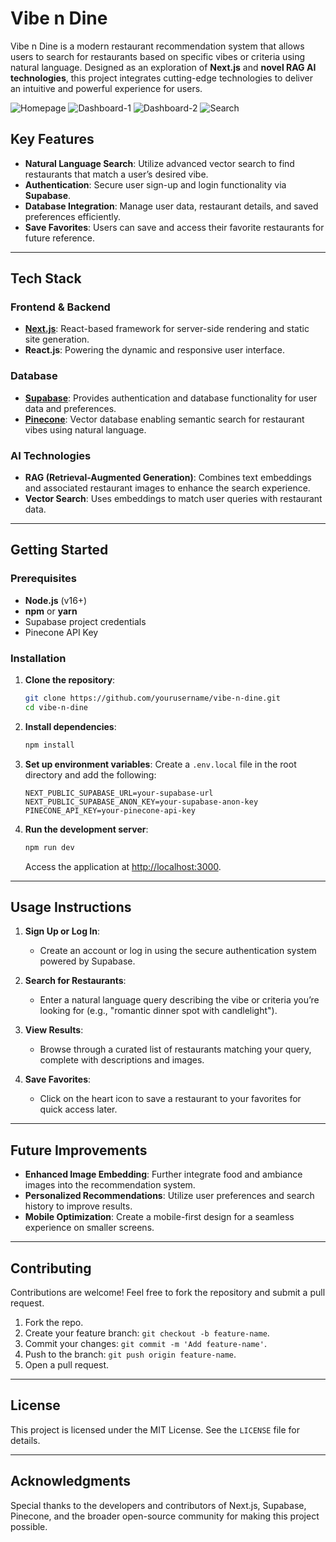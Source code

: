 # Vibe n Dine

Vibe n Dine is a modern restaurant recommendation system that allows users to search for restaurants based on specific vibes or criteria using natural language. Designed as an exploration of **Next.js** and **novel RAG AI technologies**, this project integrates cutting-edge technologies to deliver an intuitive and powerful experience for users.

![Homepage](./public/images/homepage.png "Vibe n Dine Homepage")
![Dashboard-1](./public/images/dashboard-1.png "Vibe n Dine Dashboard")
![Dashboard-2](./public/images/dashboard[2.png "Vibe n Dine Dashboard")
![Search](./public/images/search.png "Vibe n Dine Search page")
## Key Features

- **Natural Language Search**: Utilize advanced vector search to find restaurants that match a user’s desired vibe.
- **Authentication**: Secure user sign-up and login functionality via **Supabase**.
- **Database Integration**: Manage user data, restaurant details, and saved preferences efficiently.
- **Save Favorites**: Users can save and access their favorite restaurants for future reference.

---

## Tech Stack

### Frontend & Backend

- **[Next.js](https://nextjs.org/)**: React-based framework for server-side rendering and static site generation.
- **React.js**: Powering the dynamic and responsive user interface.

### Database

- **[Supabase](https://supabase.com/)**: Provides authentication and database functionality for user data and preferences.
- **[Pinecone](https://www.pinecone.io/)**: Vector database enabling semantic search for restaurant vibes using natural language.

### AI Technologies

- **RAG (Retrieval-Augmented Generation)**: Combines text embeddings and associated restaurant images to enhance the search experience.
- **Vector Search**: Uses embeddings to match user queries with restaurant data.

---

## Getting Started

### Prerequisites

- **Node.js** (v16+)
- **npm** or **yarn**
- Supabase project credentials
- Pinecone API Key

### Installation

1. **Clone the repository**:
   ```bash
   git clone https://github.com/yourusername/vibe-n-dine.git
   cd vibe-n-dine
   ```

2. **Install dependencies**:
   ```bash
   npm install
   ```

3. **Set up environment variables**:
   Create a `.env.local` file in the root directory and add the following:
   ```env
   NEXT_PUBLIC_SUPABASE_URL=your-supabase-url
   NEXT_PUBLIC_SUPABASE_ANON_KEY=your-supabase-anon-key
   PINECONE_API_KEY=your-pinecone-api-key
   ```

4. **Run the development server**:
   ```bash
   npm run dev
   ```
   Access the application at [http://localhost:3000](http://localhost:3000).

---

## Usage Instructions

1. **Sign Up or Log In**:
   - Create an account or log in using the secure authentication system powered by Supabase.

2. **Search for Restaurants**:
   - Enter a natural language query describing the vibe or criteria you’re looking for (e.g., "romantic dinner spot with candlelight").

3. **View Results**:
   - Browse through a curated list of restaurants matching your query, complete with descriptions and images.

4. **Save Favorites**:
   - Click on the heart icon to save a restaurant to your favorites for quick access later.

---

## Future Improvements

- **Enhanced Image Embedding**: Further integrate food and ambiance images into the recommendation system.
- **Personalized Recommendations**: Utilize user preferences and search history to improve results.
- **Mobile Optimization**: Create a mobile-first design for a seamless experience on smaller screens.

---

## Contributing

Contributions are welcome! Feel free to fork the repository and submit a pull request.

1. Fork the repo.
2. Create your feature branch: `git checkout -b feature-name`.
3. Commit your changes: `git commit -m 'Add feature-name'`.
4. Push to the branch: `git push origin feature-name`.
5. Open a pull request.

---

## License

This project is licensed under the MIT License. See the `LICENSE` file for details.

---

## Acknowledgments

Special thanks to the developers and contributors of Next.js, Supabase, Pinecone, and the broader open-source community for making this project possible.


